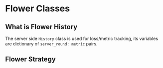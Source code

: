 # Flower Classes

## What is Flower History

The server side `History` class is used for loss/metric tracking, its variables are dictionary of `server_round: metric` pairs.

## Flower Strategy
